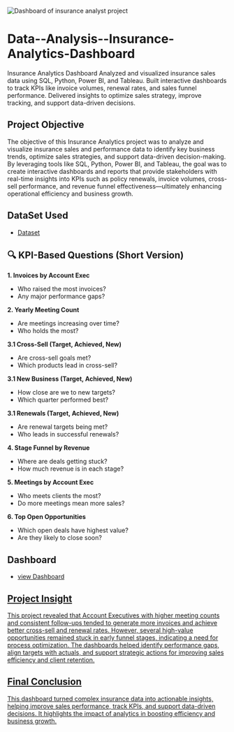 
![Dashboard of insurance analyst project](https://github.com/user-attachments/assets/bc62e16e-8afa-43d3-9e26-0ec3a4cda8f6)
# Data--Analysis--Insurance-Analytics-Dashboard
Insurance Analytics Dashboard Analyzed and visualized insurance sales data using SQL, Python, Power BI, and Tableau. Built interactive dashboards to track KPIs like invoice volumes, renewal rates, and sales funnel performance. Delivered insights to optimize sales strategy, improve tracking, and support data-driven decisions.
## Project Objective
The objective of this Insurance Analytics project was to analyze and visualize insurance sales and performance data to identify key business trends, optimize sales strategies, and support data-driven decision-making. By leveraging tools like SQL, Python, Power BI, and Tableau, the goal was to create interactive dashboards and reports that provide stakeholders with real-time insights into KPIs such as policy renewals, invoice volumes, cross-sell performance, and revenue funnel effectiveness—ultimately enhancing operational efficiency and business growth.

## DataSet Used 
- <a href="https://github.com/MAYANKBODADE/Data--Analysis--Insurance-Analytics-Dashboard/blob/main/Insuarance%20project011111.xlsx">Dataset</a>

## 🔍 KPI-Based Questions (Short Version)

**1. Invoices by Account Exec**
* Who raised the most invoices?
* Any major performance gaps?

**2. Yearly Meeting Count**
* Are meetings increasing over time?
* Who holds the most?

**3.1 Cross-Sell (Target, Achieved, New)**
* Are cross-sell goals met?
* Which products lead in cross-sell?

**3.1 New Business (Target, Achieved, New)**
* How close are we to new targets?
* Which quarter performed best?

**3.1 Renewals (Target, Achieved, New)**
* Are renewal targets being met?
* Who leads in successful renewals?

**4. Stage Funnel by Revenue**
* Where are deals getting stuck?
* How much revenue is in each stage?

**5. Meetings by Account Exec**
* Who meets clients the most?
* Do more meetings mean more sales?

**6. Top Open Opportunities**
* Which open deals have highest value?
* Are they likely to close soon?

## Dashboard 
- <a href="https://github.com/MAYANKBODADE/Data--Analysis--Insurance-Analytics-Dashboard/blob/main/Screenshot%202025-02-18%20084835.png">view Dashboard

## Project Insight
This project revealed that Account Executives with higher meeting counts and consistent follow-ups tended to generate more invoices and achieve better cross-sell and renewal rates. However, several high-value opportunities remained stuck in early funnel stages, indicating a need for process optimization. The dashboards helped identify performance gaps, align targets with actuals, and support strategic actions for improving sales efficiency and client retention.


## Final Conclusion
This dashboard turned complex insurance data into actionable insights, helping improve sales performance, track KPIs, and support data-driven decisions. It highlights the impact of analytics in boosting efficiency and business growth.


